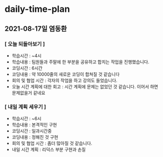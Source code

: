 # daily-time-plan
## 2021-08-17일 염동환

### [ 오늘 되돌아보기 ]

* 학습시간 :  ~4시
* 학습내용 : 팀원들과 주말에 한 부분을 공유하고 합치는 작업을 진행했습니다.
* 코딩시간 : 6시간
* 코딩내용 : 약 10000줄의 새로운 코딩이 합쳐질 것 같습니다
* 회의 및 협업 시간 : 각자의 작업을 하고 강의도 들었습니다.
* 오늘 시간 계획에 대한 회고 : 시간 계획에 문제는 없었던 것 같습니다. 이어서 하면 문제없을거 같네요




### [ 내일 계획 세우기 ]

* 학습시간 :  ~6시
* 학습내용 : 본격적인 구현
* 코딩시간 : 일과시간중
* 코딩내용 : 정해진 것 구현
* 회의 및 협업 시간 : 좀더 많아질 것 같습니다.
* 내일 시간 계획 : 리덕스 부분 구현과 손질

